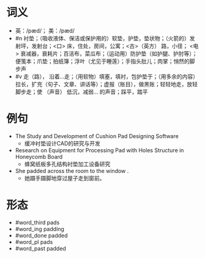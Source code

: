 # 词义
- 英：/pæd/； 美：/pæd/
- #n 衬垫；（吸收液体、保洁或保护用的）软垫，护垫，垫状物；（火箭的）发射坪，发射台；<口> 床，住处，房间，公寓；<古>（英方） 路，小径； <电> 衰减器，衰耗片；百洁布，菜瓜布；（运动用）防护垫（如护腿、护肘等）；便笺本；爪垫；拍纸簿；浮叶（尤见于睡莲）；手指头肚儿；肉掌；悄然的脚步声
- #v 走（路）， 沿着…走；（用软物）填塞，填衬，包护垫于；（用多余的内容） 拉长，扩充（句子、文章、讲话等）；虚报（账目），做黑账；轻轻地走，放轻脚步走；使 （声音） 低沉，减弱… 的声音；踩平，踏平
# 例句
- The Study and Development of Cushion Pad Designing Software
	- 缓冲衬垫设计CAD的研究与开发
- Research on Equipment for Processing Pad with Holes Structure in Honeycomb Board
	- 蜂窝纸板多孔结构衬垫加工设备研究
- She padded across the room to the window .
	- 她蹑手蹑脚地穿过屋子走到窗前。
# 形态
- #word_third pads
- #word_ing padding
- #word_done padded
- #word_pl pads
- #word_past padded
